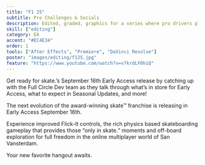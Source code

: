 ```yaml
---
title: "F1 25"
subtitle: Pro Challenges & Socials
description: Edited, graded, graphics for a series where pro drivers play the game
skill: ["editing"]
category: EA
accent: "#EC4E34"
order: 1
tools: ["After Effects", "Premiere", "DaVinci Resolve"]
poster: "images/editing/f125.jpg"
feature: "https://www.youtube.com/watch?v=v7krdLF0hiQ"
---
```


Get ready for skate.’s September 16th Early Access release by catching up with the Full Circle Dev team as they talk through what’s in store for Early Access, what to expect in Seasonal Updates, and more!

The next evolution of the award-winning skate™ franchise is releasing in Early Access September 16th.

Experience improved Flick-It controls, the rich physics based skateboarding gameplay that provides those “only in skate.“ moments and off-board exploration for full freedom in the online multiplayer world of San Vansterdam.

Your new favorite hangout awaits.
